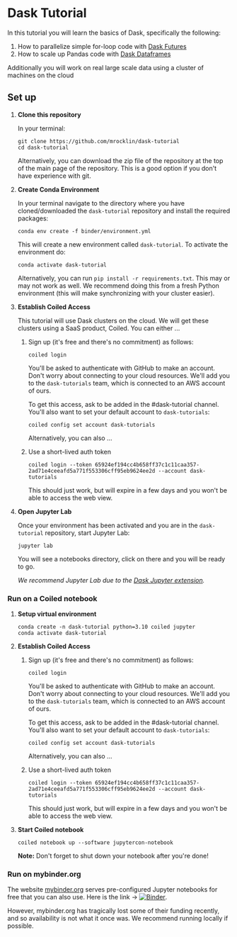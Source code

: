 # Dask Tutorial

In this tutorial you will learn the basics of Dask, specifically the following:

1.  How to parallelize simple for-loop code with [Dask Futures](https://docs.dask.org/en/stable/futures.html)
2.  How to scale up Pandas code with [Dask Dataframes](https://docs.dask.org/en/stable/dataframes.html)

Additionally you will work on real large scale data using a cluster of machines on the cloud

## Set up

1. **Clone this repository**

    In your terminal:

    ```
    git clone https://github.com/mrocklin/dask-tutorial
    cd dask-tutorial
    ```

    Alternatively, you can download the zip file of the repository at the top of the main page of the repository. This is a good option if you don't have experience with git.

2. **Create Conda Environment**

    In your terminal navigate to the directory where you have cloned/downloaded the `dask-tutorial` repository and install the required packages:

    ```
    conda env create -f binder/environment.yml
    ```

    This will create a new environment called `dask-tutorial`. To activate the environment do:

    ```
    conda activate dask-tutorial
    ```

    Alternatively, you can run `pip install -r requirements.txt`.
    This may or may not work as well.
    We recommend doing this from a fresh Python environment (this will make
    synchronizing with your cluster easier).

3. **Establish Coiled Access**

    This tutorial will use Dask clusters on the cloud.  We will get these
    clusters using a SaaS product, Coiled.  You can either ...

    1.  Sign up (it's free and there's no commitment) as follows:

        ```
        coiled login
        ```

        You'll be asked to authenticate with GitHub to make an account.  Don't
        worry about connecting to your cloud resources.  We'll add you to the
        `dask-tutorials` team, which is connected to an AWS account of ours.

        To get this access, ask to be added in the #dask-tutorial channel.
        You'll also want to set your default account to `dask-tutorials`:

        ```
        coiled config set account dask-tutorials
        ```

        Alternatively, you can also ...

    2.  Use a short-lived auth token

        ```
        coiled login --token 65924ef194cc4b658ff37c1c11caa357-2ad71e4ceeafd5a771f553306cff95eb9624ee2d --account dask-tutorials
        ```

        This should just work, but will expire in a few days and you won't be
        able to access the web view.

4. **Open Jupyter Lab**

    Once your environment has been activated and you are in the `dask-tutorial` repository, start Jupyter Lab:

    ```
    jupyter lab
    ```

    You will see a notebooks directory, click on there and you will be ready to go.

    *We recommend Jupyter Lab due to the [Dask Jupyter extension](https://github.com/dask/dask-labextension).*

### Run on a Coiled notebook

1. **Setup virtual environment**
    ```
    conda create -n dask-tutorial python=3.10 coiled jupyter
    conda activate dask-tutorial
    ```

2. **Establish Coiled Access**
    1.  Sign up (it's free and there's no commitment) as follows:

        ```
        coiled login
        ```

        You'll be asked to authenticate with GitHub to make an account.  Don't
        worry about connecting to your cloud resources.  We'll add you to the
        `dask-tutorials` team, which is connected to an AWS account of ours.

        To get this access, ask to be added in the #dask-tutorial channel.
        You'll also want to set your default account to `dask-tutorials`:

        ```
        coiled config set account dask-tutorials
        ```

        Alternatively, you can also ...

    2.  Use a short-lived auth token

        ```
        coiled login --token 65924ef194cc4b658ff37c1c11caa357-2ad71e4ceeafd5a771f553306cff95eb9624ee2d --account dask-tutorials
        ```

        This should just work, but will expire in a few days and you won't be
        able to access the web view.

3. **Start Coiled notebook**
    ```
    coiled notebook up --software jupytercon-notebook
    ```

    **Note:** Don't forget to shut down your notebook after you're done!

### Run on mybinder.org

The website [mybinder.org](https://mybinder.org) serves pre-configured Jupyter notebooks for
free that you can also use.  Here is the link → [![Binder](https://mybinder.org/badge_logo.svg)](https://mybinder.org/v2/gh/mrocklin/dask-tutorial/HEAD).

However, mybinder.org has tragically lost some of their funding recently, and
so availability is not what it once was.  We recommend running locally if
possible.
